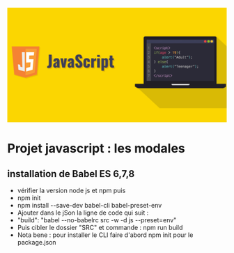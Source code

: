 ![logo js](./asset/Javascripts-reduction-et-minification.png)

# Projet javascript : les modales
## installation de Babel ES 6,7,8
* vérifier la version node js et npm puis
* npm init
* npm install --save-dev babel-cli babel-preset-env
* Ajouter dans le jSon la ligne de code qui suit : 
* "build": "babel --no-babelrc src -w -d js --preset=env"
* Puis cibler le dossier "SRC" et commande : npm run build
* Nota bene : pour installer le CLI faire d'abord npm init pour le package.json